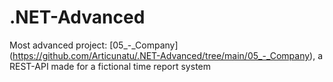 # .NET-Advanced
Most advanced project: [05_-_Company] (https://github.com/Articunatu/.NET-Advanced/tree/main/05_-_Company), a REST-API made for a fictional time report system
